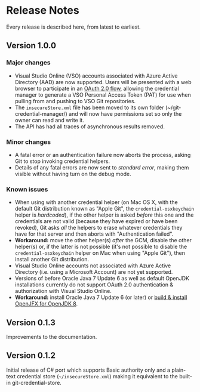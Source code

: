 Release Notes
=============
Every release is described here, from latest to earliest.

Version 1.0.0
-------------
### Major changes
- Visual Studio Online (VSO) accounts associated with Azure Active Directory (AAD) are now supported.  Users will be presented with a web browser to participate in an [OAuth 2.0 flow](http://tools.ietf.org/html/rfc6749#section-4.1), allowing the credential manager to generate a VSO Personal Access Token (PAT) for use when pulling from and pushing to VSO Git repositories.
- The `insecureStore.xml` file has been moved to its own folder (~/git-credential-manager/) and will now have permissions set so only the owner can read and write it.
- The API has had all traces of asynchronous results removed. 

### Minor changes
- A fatal error or an authentication failure now aborts the process, asking Git to stop invoking credential helpers.
- Details of any fatal errors are now sent to _standard error_, making them visible without having turn on the debug mode.

### Known issues
- When using with another credential helper (on Mac OS X, with the default Git distribution known as "Apple Git", the `credential-osxkeychain` helper is _hardcoded_), if the other helper is asked _before_ this one and the credentials are not valid (because they have expired or have been revoked), Git asks _all_ the helpers to erase whatever credentials they have for that server and then aborts with "Authentication failed".
 - **Workaround:** move the other helper(s) _after_ the GCM, disable the other helper(s) or, if the latter is not possible (it's not possible to disable the `credential-osxkeychain` helper on Mac when using "Apple Git"), then install another Git distribution.
- Visual Studio Online accounts not associated with Azure Active Directory (i.e. using a Microsoft Account) are not yet supported.
- Versions of before Oracle Java 7 Update 6 as well as default OpenJDK installations currently do not support OAuth 2.0 authentication & authorization with Visual Studio Online.
 - **Workaround:** install Oracle Java 7 Update 6 (or later) or [build & install OpenJFX for OpenJDK 8](https://wiki.openjdk.java.net/display/OpenJFX/Building+OpenJFX).


Version 0.1.3
-------------
Improvements to the documentation.


Version 0.1.2
-------------
Initial release of C# port which supports Basic authority only and a plain-text credential store (`~/insecureStore.xml`) making it equivalent to the built-in git-credential-store.
